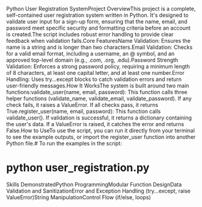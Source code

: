 Python User Registration SystemProject OverviewThis project is a complete, self-contained user registration system written in Python. It's designed to validate user input for a sign-up form, ensuring that the name, email, and password meet specific security and formatting criteria before an account is created.The script includes robust error handling to provide clear feedback when validation fails.Core FeaturesName Validation: Ensures the name is a string and is longer than two characters.Email Validation: Checks for a valid email format, including a username, an @ symbol, and an approved top-level domain (e.g., .com, .org, .edu).Password Strength Validation: Enforces a strong password policy, requiring a minimum length of 8 characters, at least one capital letter, and at least one number.Error Handling: Uses try...except blocks to catch validation errors and return user-friendly messages.How It WorksThe system is built around two main functions:validate_user(name, email, password): This function calls three helper functions (validate_name, validate_email, validate_password). If any check fails, it raises a ValueError. If all checks pass, it returns True.register_user(name, email, password): This function calls validate_user(). If validation is successful, it returns a dictionary containing the user's data. If a ValueError is raised, it catches the error and returns False.How to UseTo use the script, you can run it directly from your terminal to see the example outputs, or import the register_user function into another Python file.# To run the examples in the script:
# python user_registration.py
Skills DemonstratedPython ProgrammingModular Function DesignData Validation and SanitizationError and Exception Handling (try...except, raise ValueError)String ManipulationControl Flow (if/else, loops)
